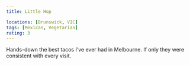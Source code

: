 ```yaml
---
title: Little Hop

locations: [Brunswick, VIC]
tags: [Mexican, Vegetarian]
rating: 3
---
```


Hands-down the best tacos I’ve ever had in Melbourne. If only they were consistent with every visit.